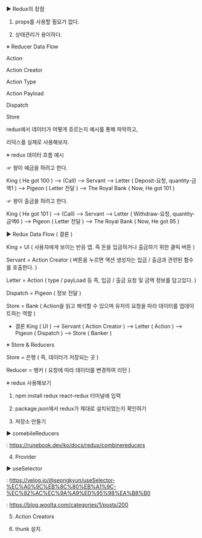 
▶ Redux의 장점

1. props를 사용할 필요가 없다.

2. 상태관리가 용이하다.


※ Reducer Data Flow

Action

Action Creator

Action Type

Action Payload

Dispatch

Store


redux에서 데이터가 어떻게 흐르는지 예시를 통해 파악하고,

리덕스를 실제로 사용해보자.


※ redux 데이터 흐름 예시


☞ 왕이 예금을 하려고 한다.

King ( He got 100 ) --> (Call) --> Servant --> Letter ( Deposit-요청, quantity-금액1 ) --> Pigeon ( Letter 전달 ) --> The Royal Bank ( Now, He got 101 )


☞ 왕이 출금을 하려고 한다.

King ( He got 101 ) --> (Call) --> Servant --> Letter ( Withdraw-요청, quantity-금액6 ) --> Pigeon ( Letter 전달 ) --> The Royal Bank ( Now, He got 95 )


▶ Redux Data Flow ( 결론 )

King = UI ( 사용자에게 보이는 반응 앱. 즉 돈을 입금하거나 출금하기 위한 클릭 버튼 )

Servant = Action Creator ( 버튼을 누르면 액션 생성자는 입금 / 출금과 관련된 함수를 호출한다. )

Letter = Action ( type / payLoad 등 즉, 입금 / 출금 요청 및 금액 정보를 담고있다. )

Dispatch = Pigeon ( 정보 전달 )

Store = Bank ( Action을 읽고 해석할 수 있으며 유저의 요청을 따라 데이터를 업데이트하는 역할 )

* 결론
King ( UI ) --> Servant ( Action Creator ) --> Letter ( Action ) --> Pigeon ( Dispatch ) --> Store ( Banker )


※ Store & Reducers

Store = 은행 ( 즉, 데이터가 저장되는 곳 )

Reducer = 뱅커 ( 요청에 따라 데이터를 변경하여 리턴 )


※ redux 사용해보기

1. npm install redux react-redux 터미널에 입력

2. package.json에서 redux가 제대로 설치되었는지 확인하기

3. 저장소 만들기

▶ comebileReducers

: https://runebook.dev/ko/docs/redux/combinereducers

4. Provider

▶ useSelector

: https://velog.io/@seongkyun/useSelector-%EC%A0%9C%EB%8C%80%EB%A1%9C-%EC%82%AC%EC%9A%A9%ED%95%98%EA%B8%B0

: https://blog.woolta.com/categories/1/posts/200

5. Action Creators

6. thunk 설치.


